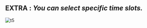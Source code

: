 ## EXTRA : *You can select specific time slots.*
![t5](https://user-images.githubusercontent.com/23183656/36531571-5010b0c6-17f9-11e8-933f-5aa7d4ee8683.gif)
